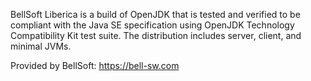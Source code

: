 BellSoft Liberica is a build of OpenJDK that is tested and verified to be compliant with the Java SE 
specification using OpenJDK Technology Compatibility Kit test suite. 
The distribution includes server, client, and minimal JVMs.

Provided by BellSoft: https://bell-sw.com
